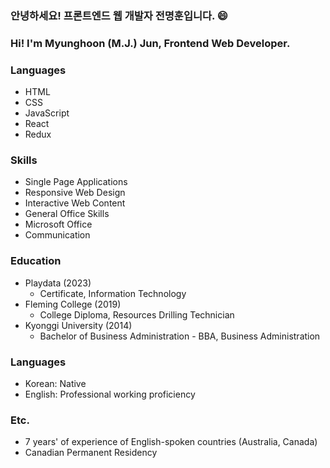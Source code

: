 ### 안녕하세요! 프론트엔드 웹 개발자 전명훈입니다. 😄
### Hi! I'm Myunghoon (M.J.) Jun, Frontend Web Developer.

<!--
**mjkorean/mjkorean** is a ✨ _special_ ✨ repository because its `README.md` (this file) appears on your GitHub profile.

Here are some ideas to get you started:

- 🔭 I’m currently working on ...
- 🌱 I’m currently learning ...
- 👯 I’m looking to collaborate on ...
- 🤔 I’m looking for help with ...
- 💬 Ask me about ...
- 📫 How to reach me: ...
- 😄 Pronouns: ...
- ⚡ Fun fact: ...
-->
### Languages
- HTML
- CSS
- JavaScript
- React
- Redux

### Skills
- Single Page Applications
- Responsive Web Design
- Interactive Web Content
- General Office Skills
- Microsoft Office
- Communication

### Education
- Playdata (2023)
  - Certificate, Information Technology
- Fleming College (2019)
  - College Diploma, Resources Drilling Technician
- Kyonggi University (2014)
  - Bachelor of Business Administration - BBA, Business Administration

### Languages
- Korean: Native
- English: Professional working proficiency

### Etc.
- 7 years' of experience of English-spoken countries (Australia, Canada)
- Canadian Permanent Residency

